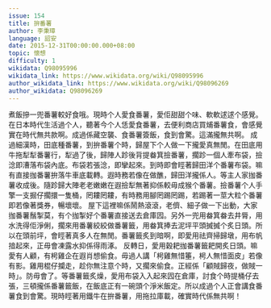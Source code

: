 ```yaml
---
issue: 154
title: 拚番薯
author: 李秉璋
language: 詔安
date: 2015-12-31T00:00:00.000+08:00
topic: 懷想
difficulty: 1
wikidata: Q98095996
wikidata_link: https://www.wikidata.org/wiki/Q98095996
author_wikidata_link: https://www.wikidata.org/wiki/Q98096269
author_wikidata: Q98096269
---
```

煮飯摻一兜番薯較好食哦。現時个人愛食番薯，愛佢甜甜个味、軟軟逑逑个感覺。在日本時代生活過个人，聽著今个人恁愛食番薯，去便利商店買烳番薯食，會感覺實在時代無共款啊。成過係藏空襲、食番薯簽飯，食到會驚。這滿攏無共啊。
成過細漢時，田底種番薯，到拚番薯个時，歸屋下个人做一下攏愛真無閒。在田底用牛拖犁犁番薯行，犁過了後，歸陣人跈後背提畚箕撿番薯，擱跈一個人牽布袋，撿淰即漕落布袋內底。布袋若張淰，即攣起來。到時即會䀴著歸田洋个番薯布袋。嘛有直接拁番薯拚落牛車底載轉。遐時務若像在做醮，歸田洋攏係人。等主人家拁番薯收成後。隨跈歸大陣老老嫩嫩在遐撿犁無著抑係較毋成猴个番薯。撿番薯个人手擎一支掘仔擱擐一隻桶，罔耬罔耬，有時務用腳罔踢罔踢，若踢著一莖大粒个番薯即若像著獎券，暢壞壞。
屋下這裡嘛係鬧熱滾滾，老儕、細子做一下出動，大家拁番薯鬚掣莫，有个拁掣好个番薯直接送去倉庫囥。另外一兜用畚箕畚去井脣，用水洗得佢淨俐，擱來用番薯絞絞做番薯籤，用畚箕捧去泥坪平頭搣搣个炙日頭。所以在頭前坪，會䀴著真多人在無閒。番薯籤炙到暗啊，即愛用祛齊掃歸墩，用布帆揞起來，正毋會凍露水抑係得雨涿。
反轉日，愛用穀耙拁番薯籤耙開炙日頭。嘛愛有人顧，有枵雞企在遐肖想偷食。毋過人講「枵雞無惜箠，枵人無惜面皮」若像有影。雞用棍仔攔走，趁你無注意个時，又擱來偷食。正經係「顧賊歸夜，做賊一時」。防毋會了。等番薯籤炙燥，愛用布袋入入起來囥在倉庫，討食个時提桶仔去張，三頓攏係番薯籤飯，在飯底正有一碗頭个淨米飯定。所以成過个人正會講食番薯食到會驚。現時䀴著用鐵牛在拚番薯，用拖拉庫載，確實時代係無共啊！
